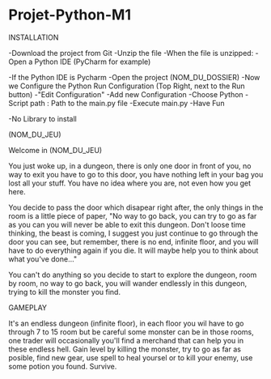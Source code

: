 # Projet-Python-M1

INSTALLATION

-Download the project from Git
-Unzip the file
-When the file is unzipped:
    -Open a Python IDE (PyCharm for example)

-If the Python IDE is Pycharm
    -Open the project (NOM_DU_DOSSIER)
    -Now we Configure the Python Run Configuration (Top Right, next to the Run button)
    -"Edit Configuration"
    -Add new Configuration
    -Choose Python
    -Script path : Path to the main.py file
    -Execute main.py
    -Have Fun

-No Library to install


(NOM_DU_JEU)

Welcome in (NOM_DU_JEU)

You just woke up, in a dungeon, there is only one door in front of you, no way to exit you have to go to this door, you have nothing left in your bag you lost all your stuff. You have no idea where you are, not even how you get here.

You decide to pass the door which disapear right after, the only things in the room is a little piece of paper, "No way to go back, you can try to go as far as you can you will never be able to exit this dungeon. Don't loose time thinking, the beast is coming, I suggest you just continue to go through the door you can see, but remember, there is no end, infinite floor, and you will have to do everything again if you die. It will maybe help you to think about what you've done..."

You can't do anything so you decide to start to explore the dungeon, room by room, no way to go back, you will wander endlessly in this dungeon, trying to kill the monster you find.


GAMEPLAY

It's an endless dungeon (infinite floor), in each floor you wil have to go through 7 to 15 room but be careful some monster can be in those rooms, one trader will occasionally you'll find a merchand  that can help you in these endless hell. Gain level by killing the monster, try to go as far as posible, find new gear, use spell to heal yoursel or to kill your enemy, use some potion you found. Survive.


